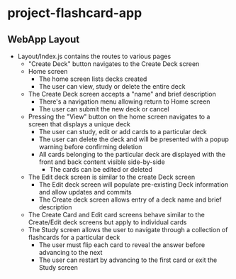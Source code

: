 # project-flashcard-app

## WebApp Layout
* Layout/Index.js contains the routes to various pages
  * "Create Deck" button navigates to the Create Deck screen
  * Home screen 
    * The home screen lists decks created
    * The user can view, study or delete the entire deck
  * The Create Deck screen accepts a "name" and brief description
    * There's a navigation menu allowing return to Home screen
    * The user can submit the new deck or cancel
  * Pressing the "View" button on the home screen navigates to a screen that displays a unique deck
    * The user can study, edit or add cards to a particular deck
    * The user can delete the deck and will be presented with a popup warning before confirming deletion
    * All cards belonging to the particular deck are displayed with the front and back content visible side-by-side
      * The cards can be edited or deleted
  * The Edit deck screen is similar to the create Deck screen
    * The Edit deck screen will populate pre-existing Deck information and allow updates and commits
    * The Create deck screen allows entry of a deck name and brief description
  * The Create Card and Edit card screens behave similar to the Create/Edit deck screens but apply to individual cards
  * The Study screen allows the user to navigate through a collection of flashcards for a particular deck
    * The user must flip each card to reveal the answer before advancing to the next
    * The user can restart by advancing to the first card or exit the Study screen
